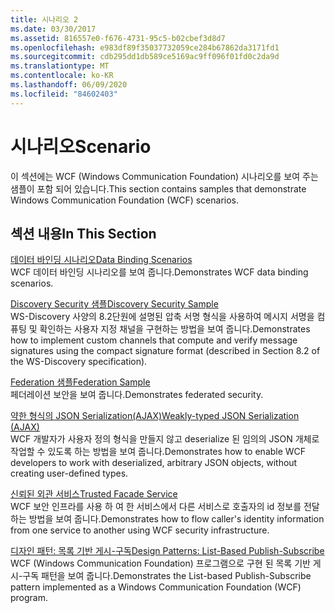 ```yaml
---
title: 시나리오 2
ms.date: 03/30/2017
ms.assetid: 816557e0-f676-4731-95c5-b02cbef3d8d7
ms.openlocfilehash: e983df89f35037732059ce284b67862da3171fd1
ms.sourcegitcommit: cdb295dd1db589ce5169ac9ff096f01fd0c2da9d
ms.translationtype: MT
ms.contentlocale: ko-KR
ms.lasthandoff: 06/09/2020
ms.locfileid: "84602403"
---
```

# <a name="scenario"></a><span data-ttu-id="fd9ed-102">시나리오</span><span class="sxs-lookup"><span data-stu-id="fd9ed-102">Scenario</span></span>
<span data-ttu-id="fd9ed-103">이 섹션에는 WCF (Windows Communication Foundation) 시나리오를 보여 주는 샘플이 포함 되어 있습니다.</span><span class="sxs-lookup"><span data-stu-id="fd9ed-103">This section contains samples that demonstrate Windows Communication Foundation (WCF) scenarios.</span></span>  
  
## <a name="in-this-section"></a><span data-ttu-id="fd9ed-104">섹션 내용</span><span class="sxs-lookup"><span data-stu-id="fd9ed-104">In This Section</span></span>  
 [<span data-ttu-id="fd9ed-105">데이터 바인딩 시나리오</span><span class="sxs-lookup"><span data-stu-id="fd9ed-105">Data Binding Scenarios</span></span>](data-binding-scenarios.md)  
 <span data-ttu-id="fd9ed-106">WCF 데이터 바인딩 시나리오를 보여 줍니다.</span><span class="sxs-lookup"><span data-stu-id="fd9ed-106">Demonstrates WCF data binding scenarios.</span></span>  
  
 [<span data-ttu-id="fd9ed-107">Discovery Security 샘플</span><span class="sxs-lookup"><span data-stu-id="fd9ed-107">Discovery Security Sample</span></span>](discovery-security-sample.md)  
 <span data-ttu-id="fd9ed-108">WS-Discovery 사양의 8.2단원에 설명된 압축 서명 형식을 사용하여 메시지 서명을 컴퓨팅 및 확인하는 사용자 지정 채널을 구현하는 방법을 보여 줍니다.</span><span class="sxs-lookup"><span data-stu-id="fd9ed-108">Demonstrates how to implement custom channels that compute and verify message signatures using the compact signature format (described in Section 8.2 of the WS-Discovery specification).</span></span>  
  
 [<span data-ttu-id="fd9ed-109">Federation 샘플</span><span class="sxs-lookup"><span data-stu-id="fd9ed-109">Federation Sample</span></span>](federation-sample.md)  
 <span data-ttu-id="fd9ed-110">페더레이션 보안을 보여 줍니다.</span><span class="sxs-lookup"><span data-stu-id="fd9ed-110">Demonstrates federated security.</span></span>  
  
 [<span data-ttu-id="fd9ed-111">약한 형식의 JSON Serialization(AJAX)</span><span class="sxs-lookup"><span data-stu-id="fd9ed-111">Weakly-typed JSON Serialization (AJAX)</span></span>](weakly-typed-json-serialization-sample.md)  
 <span data-ttu-id="fd9ed-112">WCF 개발자가 사용자 정의 형식을 만들지 않고 deserialize 된 임의의 JSON 개체로 작업할 수 있도록 하는 방법을 보여 줍니다.</span><span class="sxs-lookup"><span data-stu-id="fd9ed-112">Demonstrates how to enable WCF developers to work with deserialized, arbitrary JSON objects, without creating user-defined types.</span></span>  
  
 [<span data-ttu-id="fd9ed-113">신뢰된 외관 서비스</span><span class="sxs-lookup"><span data-stu-id="fd9ed-113">Trusted Facade Service</span></span>](trusted-facade-service.md)  
 <span data-ttu-id="fd9ed-114">WCF 보안 인프라를 사용 하 여 한 서비스에서 다른 서비스로 호출자의 id 정보를 전달 하는 방법을 보여 줍니다.</span><span class="sxs-lookup"><span data-stu-id="fd9ed-114">Demonstrates how to flow caller's identity information from one service to another using WCF security infrastructure.</span></span>  
  
 [<span data-ttu-id="fd9ed-115">디자인 패턴: 목록 기반 게시-구독</span><span class="sxs-lookup"><span data-stu-id="fd9ed-115">Design Patterns: List-Based Publish-Subscribe</span></span>](design-patterns-list-based-publish-subscribe.md)  
 <span data-ttu-id="fd9ed-116">WCF (Windows Communication Foundation) 프로그램으로 구현 된 목록 기반 게시-구독 패턴을 보여 줍니다.</span><span class="sxs-lookup"><span data-stu-id="fd9ed-116">Demonstrates the List-based Publish-Subscribe pattern implemented as a Windows Communication Foundation (WCF) program.</span></span>

